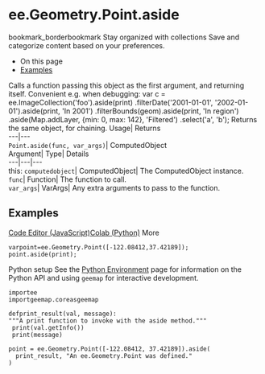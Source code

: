  
#  ee.Geometry.Point.aside 
bookmark_borderbookmark Stay organized with collections  Save and categorize content based on your preferences.
  * On this page
  * [Examples](https://developers.google.com/earth-engine/apidocs/ee-geometry-point-aside#examples)


Calls a function passing this object as the first argument, and returning itself. Convenient e.g. when debugging: 
var c = ee.ImageCollection('foo').aside(print)
.filterDate('2001-01-01', '2002-01-01').aside(print, 'In 2001')
.filterBounds(geom).aside(print, 'In region')
.aside(Map.addLayer, {min: 0, max: 142}, 'Filtered')
.select('a', 'b');
Returns the same object, for chaining.
Usage| Returns  
---|---  
`Point.aside(func, var_args)`| ComputedObject  
Argument| Type| Details  
---|---|---  
this: `computedobject`| ComputedObject| The ComputedObject instance.  
`func`| Function| The function to call.  
`var_args`| VarArgs| Any extra arguments to pass to the function.  
## Examples
[Code Editor (JavaScript)](https://developers.google.com/earth-engine/apidocs/ee-geometry-point-aside#code-editor-javascript-sample)[Colab (Python)](https://developers.google.com/earth-engine/apidocs/ee-geometry-point-aside#colab-python-sample) More
```
varpoint=ee.Geometry.Point([-122.08412,37.42189]);
point.aside(print);
```
Python setup
See the [ Python Environment](https://developers.google.com/earth-engine/guides/python_install) page for information on the Python API and using `geemap` for interactive development.
```
importee
importgeemap.coreasgeemap
```
```
defprint_result(val, message):
"""A print function to invoke with the aside method."""
 print(val.getInfo())
 print(message)

point = ee.Geometry.Point([-122.08412, 37.42189]).aside(
  print_result, "An ee.Geometry.Point was defined."
)
```

